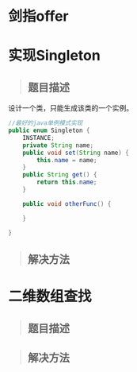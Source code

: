 # 剑指offer

# 实现Singleton
> ## 题目描述

设计一个类，只能生成该类的一个实例。

```java
//最好的java单例模式实现
public enum Singleton {
    INSTANCE;
    private String name;
    public void set(String name) {
        this.name = name;
    }
    public String get() {
        return this.name;
    }

    public void otherFunc() {

    }

}
```

> ## 解决方法

# 二维数组查找
> ## 题目描述

> ## 解决方法
